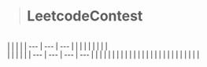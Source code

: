 > # **LeetcodeContest**
<br>
|  |  |  |
| --- | --- | --- |
|  |  |  |
|  |  |  |
<br>
|  |  |  |  |
| --- | --- | --- | --- |
|  |  |  |  |
|  |  |  |  |
|  |  |  |  |
|  |  |  |  |
|  |  |  |  |